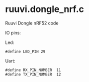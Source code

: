 # ruuvi.dongle_nrf.c
Ruuvi Dongle nRF52 code

IO pins:

Led:
```
#define LED_PIN 29
```
Uart:
```
#define RX_PIN_NUMBER  11
#define TX_PIN_NUMBER  12
```
